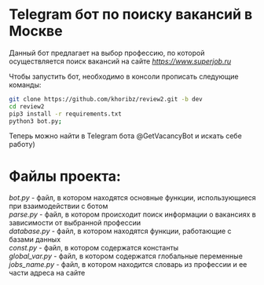# Telegram бот по поиску вакансий в Москве

Данный бот предлагает на выбор профессию, по которой осуществляется поиск вакансий
на сайте *https://www.superjob.ru*

Чтобы запустить бот, необходимо в консоли прописать следующие команды:
``` bash
git clone https://github.com/khoribz/review2.git -b dev
cd review2
pip3 install -r requirements.txt
python3 bot.py;
```
Теперь можно найти в Telegram бота @GetVacancyBot и искать себе работу)


# Файлы проекта:
_bot.py_ - файл, в котором находятся основные функции, использующиеся при взаимодействии с ботом   
_parse.py_ - файл, в котором происходит поиск информации о вакансиях в зависимости от выбранной профессии   
_database.py_ - файл, в котором находятся функции, работающие с базами данных   
_const.py_ - файл, в котором содержатся константы   
_global_var.py_ - файл, в котором содержатся глобальные переменные   
_jobs_name.py_ - файл, в котором находится словарь из профессии и ее части адреса на сайте   
